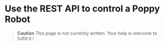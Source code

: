 # Use the REST API to control a Poppy Robot

> **Caution** This page is not currently written. Your help is welcome to fulfill it !
